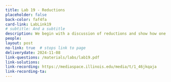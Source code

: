 ```yaml
---
title: Lab 19 - Reductions
placeholder: false
back-color: faf4fa
card-link: LabLink19
# subtitle: And a subtitle
description: We begin with a discussion of reductions and show how one can solve novel problems using known solutions from standard problems.
people:
layout: post
no-link: true  # stops link to page 
deliverydate: 2024-11-08
link-questions: /materials/labs/lab19.pdf
link-solutions: 
link-recording: https://mediaspace.illinois.edu/media/t/1_46jkqaja
link-recording-ta:
---
```










